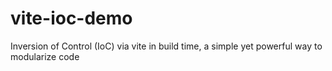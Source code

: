# vite-ioc-demo
Inversion of Control (IoC) via vite in build time, a simple yet powerful way to modularize code
